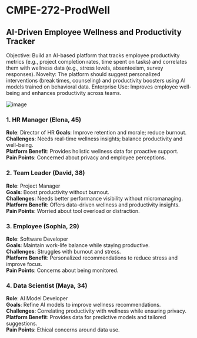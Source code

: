 # CMPE-272-ProdWell

## AI-Driven Employee Wellness and Productivity Tracker

Objective: Build an AI-based platform that tracks employee productivity metrics (e.g., project completion rates, time spent on tasks) and correlates them with wellness data (e.g., stress levels, absenteeism, survey responses).
Novelty: The platform should suggest personalized interventions (break times, counseling) and productivity boosters using AI models trained on behavioral data.
Enterprise Use: Improves employee well-being and enhances productivity across teams.


![image](https://github.com/user-attachments/assets/407a25fd-0a0e-431f-9e6d-c40f713ac2a1)


### 1. HR Manager (Elena, 45)
**Role**: Director of HR
**Goals**: Improve retention and morale; reduce burnout.<br/>
**Challenges**: Needs real-time wellness insights; balance productivity and well-being.<br />
**Platform Benefit**: Provides holistic wellness data for proactive support.<br />
**Pain Points**: Concerned about privacy and employee perceptions.<br />
### 2. Team Leader (David, 38)
**Role**: Project Manager<br />
**Goals**: Boost productivity without burnout.<br />
**Challenges**: Needs better performance visibility without micromanaging.<br />
**Platform Benefit**: Offers data-driven wellness and productivity insights.<br />
**Pain Points**: Worried about tool overload or distraction.<br />
### 3. Employee (Sophia, 29)<br />
**Role**: Software Developer<br />
**Goals**: Maintain work-life balance while staying productive.<br />
**Challenges**: Struggles with burnout and stress.<br />
**Platform Benefit**: Personalized recommendations to reduce stress and improve focus.<br />
**Pain Points**: Concerns about being monitored.<br />
### 4. Data Scientist (Maya, 34)
**Role**: AI Model Developer<br />
**Goals**: Refine AI models to improve wellness recommendations.<br />
**Challenges**: Correlating productivity with wellness while ensuring privacy.<br />
**Platform Benefit**: Provides data for predictive models and tailored suggestions.<br />
**Pain Points**: Ethical concerns around data use.<br />
